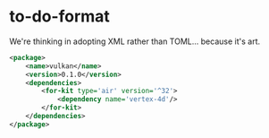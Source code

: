 # to-do-format

We're thinking in adopting XML rather than TOML... because it's art.

```xml
<package>
    <name>vulkan</name>
    <version>0.1.0</version>
    <dependencies>
        <for-kit type='air' version='^32'>
            <dependency name='vertex-4d'/>
        </for-kit>
    </dependencies>
</package>
```

